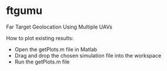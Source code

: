 # ftgumu
Far Target Geolocation Using Multiple UAVs

How to plot existing results:
- Open the getPlots.m file in Matlab
- Drag and drop the chosen simulation file into the workspace
- Run the getPlots.m file
